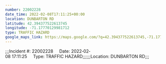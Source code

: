 ```yaml
---
number: 22002228
date_time: 2022-02-08T17:11:25+00:00
location: DUNBARTON RD
latitude: 42.394377522613745
longitude: -71.17770129981712
type: TRAFFIC HAZARD
google_maps_link: https://maps.google.com/?q=42.394377522613745,-71.17770129981712
---
```


;;;Incident #: 22002228     Date: 2022‐02‐08 17:11:25     Type: TRAFFIC HAZARD;;;;;;Location: DUNBARTON RD;;;
